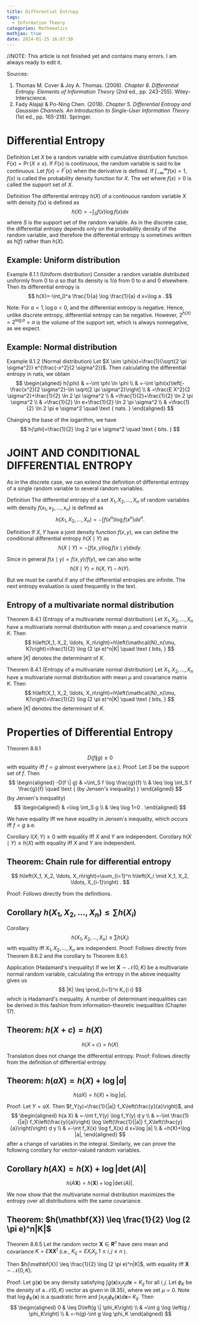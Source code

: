 ```yaml
---
title: Differential Entropy
tags:
  - Information Theory
categories: Mathematics
mathjax: true
date: 2024-01-25 16:07:50
---
```


//NOTE: This article is not finished yet and contains many errors. I am always ready to edit it.

Sources:

1. Thomas M. Cover & Joy A. Thomas. (2006). *Chapter 8. Differential Entropy. Elements of Information Theory* (2nd ed., pp. 243-255). Wiley-Interscience.
2. Fady Alajaji & Po-Ning Chen. (2018). *Chapter 5. Differential Entropy and Gaussian Channels. An Introduction to Single-User Information Theory* (1st ed., pp. 165-218). Springer.

<!--more-->

# Differential Entropy

Definition Let $X$ be a random variable with cumulative distribution function $F(x)=\operatorname{Pr}(X \leq x)$. If $F(x)$ is continuous, the random variable is said to be continuous. Let $f(x)=F^{\prime}(x)$ when the derivative is defined. If $\int_{-\infty}^{\infty} f(x)=1, f(x)$ is called the probability density function for $X$. The set where $f(x)>0$ is called the support set of $X$.

Definition The differential entropy $h(X)$ of a continuous random variable $X$ with density $f(x)$ is defined as
$$
h(X)=-\int_S f(x) \log f(x) d x
$$
where $S$ is the support set of the random variable.
As in the discrete case, the differential entropy depends only on the probability density of the random variable, and therefore the differential entropy is sometimes written as $h(f)$ rather than $h(X)$.

## Example: Uniform distribution

Example 8.1.1 (Uniform distribution) Consider a random variable distributed uniformly from 0 to $a$ so that its density is $1 / a$ from 0 to $a$ and 0 elsewhere. Then its differential entropy is
$$
h(X)=-\int_0^a \frac{1}{a} \log \frac{1}{a} d x=\log a .
$$

Note: For $a<1, \log a<0$, and the differential entropy is negative. Hence, unlike discrete entropy, differential entropy can be negative. However, $2^{h(X)}=2^{\log a}=a$ is the volume of the support set, which is always nonnegative, as we expect.

## Example: Normal distribution

Example 8.1.2 (Normal distribution) Let $X \sim \phi(x)=\frac{1}{\sqrt{2 \pi \sigma^2}} e^{\frac{-x^2}{2 \sigma^2}}$. Then calculating the differential entropy in nats, we obtain
$$
\begin{aligned}
h(\phi) & =-\int \phi \ln \phi \\
& =-\int \phi(x)\left[-\frac{x^2}{2 \sigma^2}-\ln \sqrt{2 \pi \sigma^2}\right] \\
& =\frac{E X^2}{2 \sigma^2}+\frac{1}{2} \ln 2 \pi \sigma^2 \\
& =\frac{1}{2}+\frac{1}{2} \ln 2 \pi \sigma^2 \\
& =\frac{1}{2} \ln e+\frac{1}{2} \ln 2 \pi \sigma^2 \\
& =\frac{1}{2} \ln 2 \pi e \sigma^2 \quad \text { nats. }
\end{aligned}
$$

Changing the base of the logarithm, we have
$$
h(\phi)=\frac{1}{2} \log 2 \pi e \sigma^2 \quad \text { bits. }
$$

# JOINT AND CONDITIONAL DIFFERENTIAL ENTROPY

As in the discrete case, we can extend the definition of differential entropy of a single random variable to several random variables.

Definition The differential entropy of a set $X_1, X_2, \ldots, X_n$ of random variables with density $f\left(x_1, x_2, \ldots, x_n\right)$ is defined as
$$
h\left(X_1, X_2, \ldots, X_n\right)=-\int f\left(x^n\right) \log f\left(x^n\right) d x^n .
$$

Definition If $X, Y$ have a joint density function $f(x, y)$, we can define the conditional differential entropy $h(X \mid Y)$ as
$$
h(X \mid Y)=-\int f(x, y) \log f(x \mid y) d x d y .
$$

Since in general $f(x \mid y)=f(x, y) / f(y)$, we can also write
$$
h(X \mid Y)=h(X, Y)-h(Y) .
$$

But we must be careful if any of the differential entropies are infinite.
The next entropy evaluation is used frequently in the text.

## Entropy of a multivariate normal distribution

Theorem 8.4.1 (Entropy of a multivariate normal distribution) Let $X_1, X_2, \ldots, X_n$ have a multivariate normal distribution with mean $\mu$ and covariance matrix $K$. Then
$$
h\left(X_1, X_2, \ldots, X_n\right)=h\left(\mathcal{N}_n(\mu, K)\right)=\frac{1}{2} \log (2 \pi e)^n|K| \quad \text { bits, }
$$
where $|K|$ denotes the determinant of $K$.

Theorem 8.4.1 (Entropy of a multivariate normal distribution) Let $X_1, X_2, \ldots, X_n$ have a multivariate normal distribution with mean $\mu$ and covariance matrix $K$. Then
$$
h\left(X_1, X_2, \ldots, X_n\right)=h\left(\mathcal{N}_n(\mu, K)\right)=\frac{1}{2} \log (2 \pi e)^n|K| \quad \text { bits, }
$$
where $|K|$ denotes the determinant of $K$.



# Properties of Differential Entropy

Theorem 8.6.1
$$
D(f \| g) \geq 0
$$
with equality iff $f=g$ almost everywhere (a.e.).
Proof: Let $S$ be the support set of $f$. Then
$$
\begin{aligned}
-D(f \| g) & =\int_S f \log \frac{g}{f} \\
& \leq \log \int_S f \frac{g}{f} \quad \text { (by Jensen's inequality) }
\end{aligned}
$$
(by Jensen's inequality)
$$
\begin{aligned}
& =\log \int_S g \\
& \leq \log 1=0 .
\end{aligned}
$$

We have equality iff we have equality in Jensen's inequality, which occurs iff $f=g$ a.e.

Corollary $I(X ; Y) \geq 0$ with equality iff $X$ and $Y$ are independent.
Corollary $h(X \mid Y) \leq h(X)$ with equality iff $X$ and $Y$ are independent.

## Theorem: Chain rule for differential entropy

$$
h\left(X_1, X_2, \ldots, X_n\right)=\sum_{i=1}^n h\left(X_i \mid X_1, X_2, \ldots, X_{i-1}\right) .
$$

Proof: Follows directly from the definitions.

## Corollary $h\left(X_1, X_2, \ldots, X_n\right) \leq \sum h\left(X_i\right)$

Corollary
$$
h\left(X_1, X_2, \ldots, X_n\right) \leq \sum h\left(X_i\right)
$$
with equality iff $X_1, X_2, \ldots, X_n$ are independent.
Proof: Follows directly from Theorem 8.6.2 and the corollary to Theorem 8.6.1.

Application (Hadamard's inequality) If we let $\mathbf{X} \sim \mathcal{N}(0, K)$ be a multivariate normal random variable, calculating the entropy in the above inequality gives us
$$
|K| \leq \prod_{i=1}^n K_{i i}
$$
which is Hadamard's inequality. A number of determinant inequalities can be derived in this fashion from information-theoretic inequalities (Chapter 17).

## Theorem: $h(X+c)=h(X)$

$$
h(X+c)=h(X)
$$

Translation does not change the differential entropy.
Proof: Follows directly from the definition of differential entropy.

## Theorem: $h(a X)=h(X)+\log |a|$

$$
h(a X)=h(X)+\log |a| .
$$

Proof: Let $Y=a X$. Then $f_Y(y)=\frac{1}{|a|} f_X\left(\frac{y}{a}\right)$, and
$$
\begin{aligned}
h(a X) & =-\int f_Y(y) \log f_Y(y) d y \\
& =-\int \frac{1}{|a|} f_X\left(\frac{y}{a}\right) \log \left(\frac{1}{|a|} f_X\left(\frac{y}{a}\right)\right) d y \\
& =-\int f_X(x) \log f_X(x) d x+\log |a| \\
& =h(X)+\log |a|,
\end{aligned}
$$
after a change of variables in the integral.
Similarly, we can prove the following corollary for vector-valued random variables.

## Corollary $h(A \mathbf{X})=h(\mathbf{X})+\log |\operatorname{det}(A) |$

$$
h(A \mathbf{X})=h(\mathbf{X})+\log |\operatorname{det}(A)| .
$$

We now show that the multivariate normal distribution maximizes the entropy over all distributions with the same covariance.

## Theorem: $h(\mathbf{X}) \leq \frac{1}{2} \log (2 \pi e)^n|K|$

Theorem 8.6.5 Let the random vector $\mathbf{X} \in \mathbf{R}^n$ have zero mean and covariance $K=E \mathbf{X X}^t$ (i.e., $K_{i j}=E X_i X_j, 1 \leq i, j \leq n$ ). 

Then $h(\mathbf{X}) \leq \frac{1}{2} \log (2 \pi e)^n|K|$, with equality iff $\mathbf{X} \sim \mathcal{N}(0, K)$.



Proof: Let $g(\mathbf{x})$ be any density satisfying $\int g(\mathbf{x}) x_i x_j d \mathbf{x}=K_{i j}$ for all $i, j$. Let $\phi_K$ be the density of a $\mathcal{N}(0, K)$ vector as given in (8.35), where we set $\mu=0$. Note that $\log \phi_K(\mathbf{x})$ is a quadratic form and $\int x_i x_j \phi_K(\mathbf{x}) d \mathbf{x}=$ $K_{i j}$. Then
$$
\begin{aligned}
0 & \leq D\left(g \| \phi_K\right) \\
& =\int g \log \left(g / \phi_K\right) \\
& =-h(g)-\int g \log \phi_K
\end{aligned}
$$
